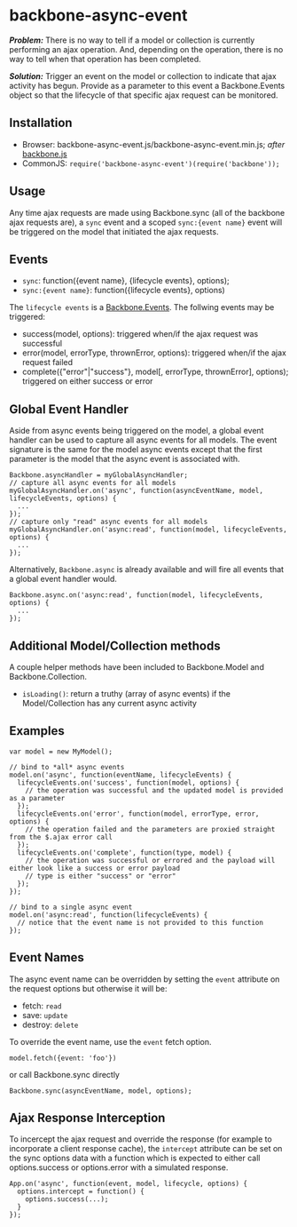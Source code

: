 backbone-async-event
====================

***Problem:*** There is no way to tell if a model or collection is currently performing an ajax operation.  And, depending on the operation, there is no way to tell when that operation has been completed.

***Solution:*** Trigger an event on the model or collection to indicate that ajax activity has begun.  Provide as a parameter to this event a Backbone.Events object so that the lifecycle of that specific ajax request can be monitored.

Installation
------------
* Browser: backbone-async-event.js/backbone-async-event.min.js; *after* [backbone.js](http://backbonejs.org/)
* CommonJS: ```require('backbone-async-event')(require('backbone'));```


Usage
-----
Any time ajax requests are made using Backbone.sync (all of the backbone ajax requests are), a ```sync``` event and a scoped ```sync:{event name}``` event will be triggered on the model that initiated the ajax requests.


Events
------
* ```sync```: function({event name}, {lifecycle events}, options);
* ```sync:{event name}```: function({lifecycle events}, options)

The ```lifecycle events``` is a [Backbone.Events](http://backbonejs.org/#Events).  The follwing events may be triggered:
* success(model, options): triggered when/if the ajax request was successful
* error(model, errorType, thrownError, options): triggered when/if the ajax request failed
* complete({"error"|"success"}, model[, errorType, thrownError], options); triggered on either success or error


Global Event Handler
--------------------
Aside from async events being triggered on the model, a global event handler can be used to capture all async events for all models.  The event signature is the same for the model async events except that the first parameter is the model that the async event is associated with.
```
Backbone.asyncHandler = myGlobalAsyncHandler;
// capture all async events for all models
myGlobalAsyncHandler.on('async', function(asyncEventName, model, lifecycleEvents, options) {
  ...
});
// capture only "read" async events for all models
myGlobalAsyncHandler.on('async:read', function(model, lifecycleEvents, options) {
  ...
});
```

Alternatively, ```Backbone.async``` is already available and will fire all events that a global event handler would.
```
Backbone.async.on('async:read', function(model, lifecycleEvents, options) {
  ...
});
```

Additional Model/Collection methods
--------------------
A couple helper methods have been included to Backbone.Model and Backbone.Collection.

* ```isLoading()```: return a truthy (array of async events) if the Model/Collection has any current async activity

Examples
--------
```
var model = new MyModel();

// bind to *all* async events
model.on('async', function(eventName, lifecycleEvents) {
  lifecycleEvents.on('success', function(model, options) {
    // the operation was successful and the updated model is provided as a parameter
  });
  lifecycleEvents.on('error', function(model, errorType, error, options) {
    // the operation failed and the parameters are proxied straight from the $.ajax error call
  });
  lifecycleEvents.on('complete', function(type, model) {
    // the operation was successful or errored and the payload will either look like a success or error payload
    // type is either "success" or "error"
  });
});

// bind to a single async event
model.on('async:read', function(lifecycleEvents) {
  // notice that the event name is not provided to this function
});

```

Event Names
-----------
The async event name can be overridden by setting the ```event``` attribute on the request options but otherwise it will be:
 * fetch: ```read```
 * save: ```update```
 * destroy: ```delete```

To override the event name, use the ```event``` fetch option.
```
model.fetch({event: 'foo'})
```
or call Backbone.sync directly
```
Backbone.sync(asyncEventName, model, options);
```


Ajax Response Interception
----------------------
To incercept the ajax request and override the response (for example to incorporate a client response cache), the ```intercept``` attribute can be set on the sync options data with a function which is expected to either call options.success or options.error with a simulated response.
```
App.on('async', function(event, model, lifecycle, options) {
  options.intercept = function() {
    options.success(...);
  }
});
```
